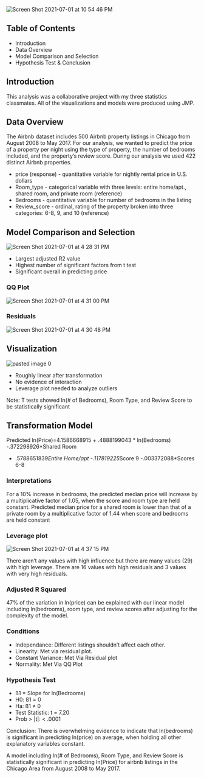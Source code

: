 
![Screen Shot 2021-07-01 at 10 54 46 PM](https://user-images.githubusercontent.com/54850909/124218192-5edbbd80-dabf-11eb-8251-41a01ad8759c.png)


## Table of Contents

* Introduction
* Data Overview
* Model Comparison and Selection
* Hypothesis Test & Conclusion

## Introduction
This analysis was a collaborative project with my three statistics classmates. All of the visualizations and models were produced using JMP. 

## Data Overview
The Airbnb dataset includes 500 Airbnb property listings in Chicago from August 2008 to May 2017. For our analysis, we wanted to predict the price of a property per night using the type of property, the number of bedrooms included, and the property’s review score. During our analysis we used 422 distinct Airbnb properties. 


* price (response) - quantitative variable for nightly rental price in U.S. dollars
* Room_type - categorical variable with three levels: entire home/apt., shared room, and private room (reference)
* Bedrooms - quantitative variable for number of bedrooms in the listing
* Review_score - ordinal, rating of the property broken into three categories: 6-8, 9, and 10 (reference)

## Model Comparison and Selection

![Screen Shot 2021-07-01 at 4 28 31 PM](https://user-images.githubusercontent.com/54850909/124191503-79933f80-da89-11eb-80c6-b2f1b6d210fe.png)

* Largest adjusted R2 value 
* Highest number of significant factors from t test
* Significant overall in predicting price

### QQ Plot
![Screen Shot 2021-07-01 at 4 31 00 PM](https://user-images.githubusercontent.com/54850909/124191681-c37c2580-da89-11eb-9805-3e59d268dc86.png)

### Residuals
![Screen Shot 2021-07-01 at 4 30 48 PM](https://user-images.githubusercontent.com/54850909/124191683-c4ad5280-da89-11eb-94e6-a88c9cd39a73.png)



## Visualization

![pasted image 0](https://user-images.githubusercontent.com/54850909/124191945-2a014380-da8a-11eb-812c-6ee8efc37656.png)

* Roughly linear after transformation
* No evidence of interaction 
* Leverage plot needed to analyze outliers  

Note: T tests showed ln(# of Bedrooms), Room Type, and Review Score to be statistically significant



## Transformation Model
Predicted ln(Price)=4.1586668915 + .4888199043 * ln(Bedrooms) -.372298926*Shared Room 
+ .5788651839*Entire Home/apt 
-.117819225*Score 9 -.003372088*Scores 6-8


### Interpretations

For a 10% increase in bedrooms, the predicted median price will increase by a multiplicative factor of 1.05, when the score and room type are held constant. 
Predicted median price for a shared room is lower than that of a private room by a multiplicative factor of 1.44 when score and bedrooms are held constant


### Leverage plot
![Screen Shot 2021-07-01 at 4 37 15 PM](https://user-images.githubusercontent.com/54850909/124192272-a09e4100-da8a-11eb-8d77-9c7108361dcc.png)

There aren’t any values with high influence but there are many values (29) with high leverage. There are 16 values with high residuals and 3 values with very high residuals.  

### Adjusted R Squared

47% of the variation in ln(price) can be explained with our linear model including ln(bedrooms), room type, and review scores after adjusting for the complexity of the model. 

### Conditions

* Independance: Different listings shouldn’t affect each other. 
* Linearity: Met via residual plot. 
* Constant Variance: Met Via Residual plot
* Normality: Met Via QQ Plot

### Hypothesis Test

* ß1 = Slope for ln(Bedrooms)
* H0: ß1 = 0
* Ha: ß1 ≠ 0
* Test Statistic: t = 7.20 
* Prob > |t|: < .0001


Conclusion: There is overwhelming evidence to indicate that ln(bedrooms) is significant in predicting ln(price) on average, when holding all other explanatory variables constant. 

A model including ln(# of Bedrooms), Room Type, and Review Score is statistically significant in predicting ln(Price) for airbnb listings in the Chicago Area from August 2008 to May 2017.  










